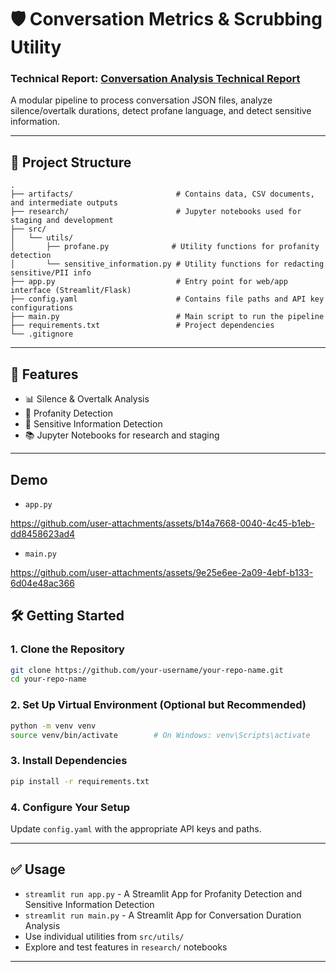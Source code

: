# 🛡️ Conversation Metrics & Scrubbing Utility

### Technical Report: [Conversation Analysis Technical Report](https://github.com/user-attachments/files/20151092/Conversation.Analysis.Technical.Report.docx)

A modular pipeline to process conversation JSON files, analyze silence/overtalk durations, detect profane language, and detect sensitive information.

---

## 📁 Project Structure

```
.
├── artifacts/                       # Contains data, CSV documents, and intermediate outputs
├── research/                        # Jupyter notebooks used for staging and development
├── src/
│   └── utils/
│       ├── profane.py              # Utility functions for profanity detection
│       └── sensitive_information.py # Utility functions for redacting sensitive/PII info
├── app.py                           # Entry point for web/app interface (Streamlit/Flask)
├── config.yaml                      # Contains file paths and API key configurations
├── main.py                          # Main script to run the pipeline
├── requirements.txt                 # Project dependencies
└── .gitignore
```

---

## 🚀 Features

- 📊 Silence & Overtalk Analysis
- 🤬 Profanity Detection
- 🔐 Sensitive Information Detection
- 📚 Jupyter Notebooks for research and staging

---

## Demo
- `app.py`

https://github.com/user-attachments/assets/b14a7668-0040-4c45-b1eb-dd8458623ad4

- `main.py`


https://github.com/user-attachments/assets/9e25e6ee-2a09-4ebf-b133-6d04e48ac366


## 🛠️ Getting Started

### 1. Clone the Repository

```bash
git clone https://github.com/your-username/your-repo-name.git
cd your-repo-name
```

### 2. Set Up Virtual Environment (Optional but Recommended)

```bash
python -m venv venv
source venv/bin/activate        # On Windows: venv\Scripts\activate
```

### 3. Install Dependencies

```bash
pip install -r requirements.txt
```

### 4. Configure Your Setup

Update `config.yaml` with the appropriate API keys and paths.

---

## ✅ Usage

- `streamlit run app.py` - A Streamlit App for Profanity Detection and Sensitive Information Detection 
- `streamlit run main.py` - A Streamlit App for Conversation Duration Analysis
- Use individual utilities from `src/utils/`
- Explore and test features in `research/` notebooks

---


